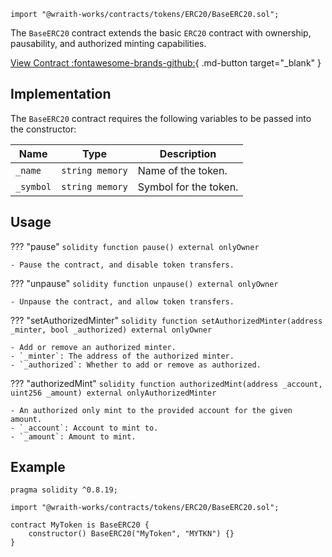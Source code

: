```solidity
import "@wraith-works/contracts/tokens/ERC20/BaseERC20.sol";
```

The `BaseERC20` contract extends the basic `ERC20` contract with ownership, pausability, and authorized minting capabilities.

[View Contract :fontawesome-brands-github:](https://github.com/Wraith-Works/wraith-works-contracts/blob/main/contracts/tokens/ERC20/Base20.sol){ .md-button target="_blank" }

## Implementation

The `BaseERC20` contract requires the following variables to be passed into the constructor:

| Name      | Type            | Description           |
|-----------|-----------------|-----------------------|
| `_name`   | `string memory` | Name of the token.    |
| `_symbol` | `string memory` | Symbol for the token. |

## Usage

??? "pause"
    ```solidity
    function pause() external onlyOwner
    ```

    - Pause the contract, and disable token transfers.

??? "unpause"
    ```solidity
    function unpause() external onlyOwner
    ```

    - Unpause the contract, and allow token transfers.

??? "setAuthorizedMinter"
    ```solidity
    function setAuthorizedMinter(address _minter, bool _authorized) external onlyOwner
    ```

    - Add or remove an authorized minter.
    - `_minter`: The address of the authorized minter.
    - `_authorized`: Whether to add or remove as authorized.

??? "authorizedMint"
    ```solidity
    function authorizedMint(address _account, uint256 _amount) external onlyAuthorizedMinter
    ```

    - An authorized only mint to the provided account for the given amount.
    - `_account`: Account to mint to.
    - `_amount`: Amount to mint.

## Example

```solidity
pragma solidity ^0.8.19;

import "@wraith-works/contracts/tokens/ERC20/BaseERC20.sol";

contract MyToken is BaseERC20 {
    constructor() BaseERC20("MyToken", "MYTKN") {}
}
```
